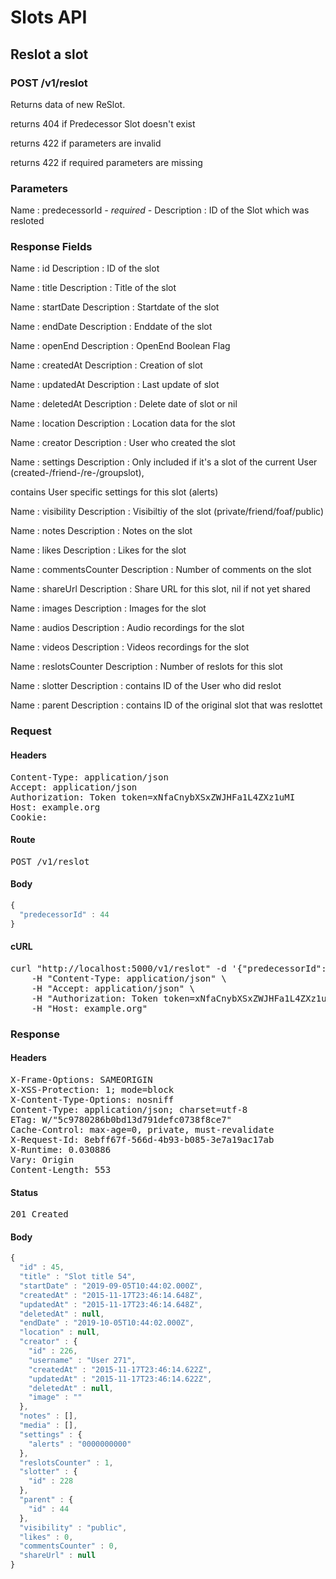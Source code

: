 # Slots API

## Reslot a slot

### POST /v1/reslot

Returns data of new ReSlot.

returns 404 if Predecessor Slot doesn&#39;t exist

returns 422 if parameters are invalid

returns 422 if required parameters are missing

### Parameters

Name : predecessorId *- required -*
Description : ID of the Slot which was resloted


### Response Fields

Name : id
Description : ID of the slot

Name : title
Description : Title of the slot

Name : startDate
Description : Startdate of the slot

Name : endDate
Description : Enddate of the slot

Name : openEnd
Description : OpenEnd Boolean Flag

Name : createdAt
Description : Creation of slot

Name : updatedAt
Description : Last update of slot

Name : deletedAt
Description : Delete date of slot or nil

Name : location
Description : Location data for the slot

Name : creator
Description : User who created the slot

Name : settings
Description : Only included if it&#39;s a slot of the current User (created-/friend-/re-/groupslot),

contains User specific settings for this slot (alerts)

Name : visibility
Description : Visibiltiy of the slot (private/friend/foaf/public)

Name : notes
Description : Notes on the slot

Name : likes
Description : Likes for the slot

Name : commentsCounter
Description : Number of comments on the slot

Name : shareUrl
Description : Share URL for this slot, nil if not yet shared

Name : images
Description : Images for the slot

Name : audios
Description : Audio recordings for the slot

Name : videos
Description : Videos recordings for the slot

Name : reslotsCounter
Description : Number of reslots for this slot

Name : slotter
Description : contains ID of the User who did reslot

Name : parent
Description : contains ID of the original slot that was reslottet

### Request

#### Headers

<pre>Content-Type: application/json
Accept: application/json
Authorization: Token token=xNfaCnybXSxZWJHFa1L4ZXz1uMI
Host: example.org
Cookie: </pre>

#### Route

<pre>POST /v1/reslot</pre>

#### Body
```javascript
{
  "predecessorId" : 44
}
```


#### cURL

<pre class="request">curl &quot;http://localhost:5000/v1/reslot&quot; -d &#39;{&quot;predecessorId&quot;:44}&#39; -X POST \
	-H &quot;Content-Type: application/json&quot; \
	-H &quot;Accept: application/json&quot; \
	-H &quot;Authorization: Token token=xNfaCnybXSxZWJHFa1L4ZXz1uMI&quot; \
	-H &quot;Host: example.org&quot;</pre>

### Response

#### Headers

<pre>X-Frame-Options: SAMEORIGIN
X-XSS-Protection: 1; mode=block
X-Content-Type-Options: nosniff
Content-Type: application/json; charset=utf-8
ETag: W/&quot;5c9780286b0bd13d791defc0738f8ce7&quot;
Cache-Control: max-age=0, private, must-revalidate
X-Request-Id: 8ebff67f-566d-4b93-b085-3e7a19ac17ab
X-Runtime: 0.030886
Vary: Origin
Content-Length: 553</pre>

#### Status

<pre>201 Created</pre>

#### Body

```javascript
{
  "id" : 45,
  "title" : "Slot title 54",
  "startDate" : "2019-09-05T10:44:02.000Z",
  "createdAt" : "2015-11-17T23:46:14.648Z",
  "updatedAt" : "2015-11-17T23:46:14.648Z",
  "deletedAt" : null,
  "endDate" : "2019-10-05T10:44:02.000Z",
  "location" : null,
  "creator" : {
    "id" : 226,
    "username" : "User 271",
    "createdAt" : "2015-11-17T23:46:14.622Z",
    "updatedAt" : "2015-11-17T23:46:14.622Z",
    "deletedAt" : null,
    "image" : ""
  },
  "notes" : [],
  "media" : [],
  "settings" : {
    "alerts" : "0000000000"
  },
  "reslotsCounter" : 1,
  "slotter" : {
    "id" : 228
  },
  "parent" : {
    "id" : 44
  },
  "visibility" : "public",
  "likes" : 0,
  "commentsCounter" : 0,
  "shareUrl" : null
}
```
